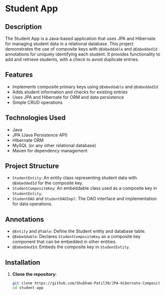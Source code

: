 # Student App

## Description
The Student App is a Java-based application that uses JPA and Hibernate for managing student data in a relational database. This project demonstrates the use of composite keys with `@Embeddable` and `@EmbeddedId` annotations for uniquely identifying each student. It provides functionality to add and retrieve students, with a check to avoid duplicate entries.

## Features
- Implements composite primary keys using `@Embeddable` and `@EmbeddedId`
- Adds student information and checks for existing entries
- Uses JPA and Hibernate for ORM and data persistence
- Simple CRUD operations

## Technologies Used
- Java
- JPA (Java Persistence API)
- Hibernate ORM
- MySQL (or any other relational database)
- Maven for dependency management

## Project Structure
- `StudentEntity`: An entity class representing student data with `@EmbeddedId` for the composite key.
- `StudentCompositeKey`: An embeddable class used as a composite key in `StudentEntity`.
- `StudentDAO` and `StudentDAOImpl`: The DAO interface and implementation for data operations.

## Annotations
- `@Entity` and `@Table`: Define the Student entity and database table.
- `@Embeddable`: Declares `StudentCompositeKey` as a composite key component that can be embedded in other entities.
- `@EmbeddedId`: Embeds the composite key in `StudentEntity`.

## Installation

1. **Clone the repository**:
   ```bash
   git clone https://github.com/Shubham-Patil30/JPA-Hibernate-CompositeKey-StudentApp.git
   cd student-app
